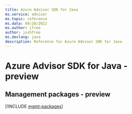 ```yaml
---
title: Azure Advisor SDK for Java
ms.service: advisor
ms.topic: reference
ms.data: 09/28/2022
ms.author: jfree
author: joshfree
ms.devlang: java
description: Reference for Azure Advisor SDK for Java
---
```

# Azure Advisor SDK for Java - preview

## Management packages - preview
[!INCLUDE [mgmt-packages](advisor-mgmt-index.md)]